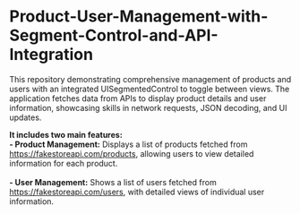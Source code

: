 # Product-User-Management-with-Segment-Control-and-API-Integration
This repository demonstrating comprehensive management of products and users with an integrated UISegmentedControl to toggle between views. The application fetches data from APIs to display product details and user information, showcasing skills in network requests, JSON decoding, and UI updates.
 
**It includes two main features:**<br>
**- Product Management:** Displays a list of products fetched from https://fakestoreapi.com/products, allowing users to view detailed information for each product.<br><br>
**- User Management:** Shows a list of users fetched from https://fakestoreapi.com/users, with detailed views of individual user information.

